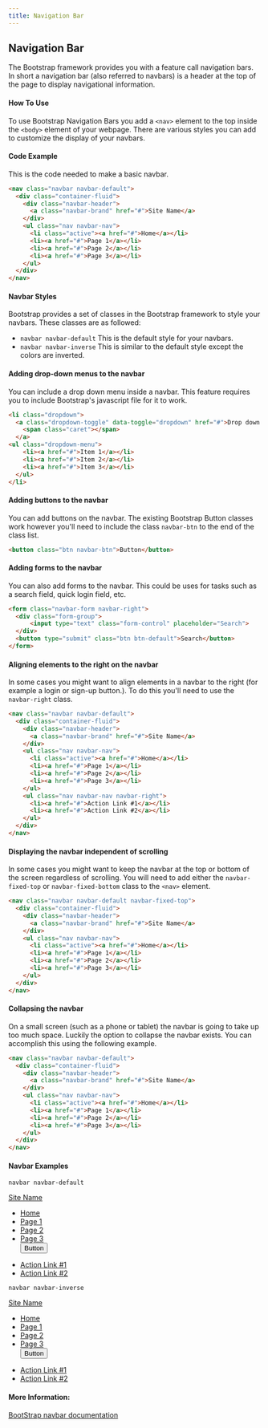 ```yaml
---
title: Navigation Bar
---
```

## Navigation Bar

The Bootstrap framework provides you with a feature call navigation bars. In short a navigation bar (also referred to navbars) is a header at the top of the page to display navigational information.

#### How To Use
To use Bootstrap Navigation Bars you add a `<nav>` element to the top inside the `<body>` element of your webpage. There are various styles you can add to customize the display of your navbars.

#### Code Example
This is the code needed to make a basic navbar.
```html
<nav class="navbar navbar-default">
  <div class="container-fluid">
    <div class="navbar-header">
      <a class="navbar-brand" href="#">Site Name</a>
    </div>
    <ul class="nav navbar-nav">
      <li class="active"><a href="#">Home</a></li>
      <li><a href="#">Page 1</a></li>
      <li><a href="#">Page 2</a></li>
      <li><a href="#">Page 3</a></li>
    </ul>
  </div>
</nav>
```

#### Navbar Styles
Bootstrap provides a set of classes in the Bootstrap framework to style your navbars. These classes are as followed:
* `navbar navbar-default` This is the default style for your navbars.
* `navbar navbar-inverse` This is similar to the default style except the colors are inverted.

#### Adding drop-down menus to the navbar
You can include a drop down menu inside a navbar. This feature requires you to include Bootstrap's javascript file for it to work.
```html
<li class="dropdown">
  <a class="dropdown-toggle" data-toggle="dropdown" href="#">Drop down
    <span class="caret"></span>
  </a>
<ul class="dropdown-menu">
    <li><a href="#">Item 1</a></li>
    <li><a href="#">Item 2</a></li>
    <li><a href="#">Item 3</a></li>
  </ul>
</li>
```

#### Adding buttons to the navbar
You can add buttons on the navbar. The existing Bootstrap Button classes work however you'll need to include the class `navbar-btn` to the end of the class list.
```html
<button class="btn navbar-btn">Button</button>
```

#### Adding forms to the navbar
You can also add forms to the navbar. This could be uses for tasks such as a search field, quick login field, etc.
```html
<form class="navbar-form navbar-right">
  <div class="form-group">
      <input type="text" class="form-control" placeholder="Search">
  </div>  
  <button type="submit" class="btn btn-default">Search</button>  
</form>
```

#### Aligning elements to the right on the navbar
In some cases you might want to align elements in a navbar to the right (for example a login or sign-up button.). To do this you'll need to use the `navbar-right` class.
```html
<nav class="navbar navbar-default">
  <div class="container-fluid">
    <div class="navbar-header">
      <a class="navbar-brand" href="#">Site Name</a>
    </div>
    <ul class="nav navbar-nav">
      <li class="active"><a href="#">Home</a></li>
      <li><a href="#">Page 1</a></li>
      <li><a href="#">Page 2</a></li>
      <li><a href="#">Page 3</a></li>
    </ul>
    <ul class="nav navbar-nav navbar-right">
      <li><a href="#">Action Link #1</a></li>
      <li><a href="#">Action Link #2</a></li>
    </ul>
  </div>
</nav>
```

#### Displaying the navbar independent of scrolling
In some cases you might want to keep the navbar at the top or bottom of the screen regardless of scrolling. You will need to add either the `navbar-fixed-top` or `navbar-fixed-bottom` class to the `<nav>` element.
```html
<nav class="navbar navbar-default navbar-fixed-top">
  <div class="container-fluid">
    <div class="navbar-header">
      <a class="navbar-brand" href="#">Site Name</a>
    </div>
    <ul class="nav navbar-nav">
      <li class="active"><a href="#">Home</a></li>
      <li><a href="#">Page 1</a></li>
      <li><a href="#">Page 2</a></li>
      <li><a href="#">Page 3</a></li>
    </ul>
  </div>
</nav>
```

#### Collapsing the navbar
On a small screen (such as a phone or tablet) the navbar is going to take up too much space. Luckily the option to collapse the navbar exists. You can accomplish this using the following example.
```html
<nav class="navbar navbar-default">
  <div class="container-fluid">
    <div class="navbar-header">
      <a class="navbar-brand" href="#">Site Name</a>
    </div>
    <ul class="nav navbar-nav">
      <li class="active"><a href="#">Home</a></li>
      <li><a href="#">Page 1</a></li>
      <li><a href="#">Page 2</a></li>
      <li><a href="#">Page 3</a></li>
    </ul>
  </div>
</nav>
```

#### Navbar Examples
<!-- A drop-down cannot be shown in the example unless we include Bootstrap's javascript file. -->
<!-- The id attributes are set in the example so clicking the links won't go to top of the page. -->
`navbar navbar-default`
<nav class="navbar navbar-default" id="navbar-default">
  <div class="container-fluid">
    <div class="navbar-header">
      <a class="navbar-brand" href="#navbar-default">Site Name</a>
    </div>
    <ul class="nav navbar-nav">
      <li class="active"><a href="#navbar-default">Home</a></li>
      <li><a href="#navbar-default">Page 1</a></li>
      <li><a href="#navbar-default">Page 2</a></li>
      <li><a href="#navbar-default">Page 3</a></li>
      <button class="btn navbar-btn">Button</button>
    </ul>
    <ul class="nav navbar-nav navbar-right">
      <li><a href="#navbar-default">Action Link #1</a></li>
      <li><a href="#navbar-default">Action Link #2</a></li>
    </ul>
  </div>
</nav>

`navbar navbar-inverse`
<nav class="navbar navbar-inverse" id="navbar-inverse">
  <div class="container-fluid">
    <div class="navbar-header">
      <a class="navbar-brand" href="#navbar-inverse">Site Name</a>
    </div>
    <ul class="nav navbar-nav">
      <li class="active"><a href="#navbar-inverse">Home</a></li>
      <li><a href="#navbar-inverse">Page 1</a></li>
      <li><a href="#navbar-inverse">Page 2</a></li>
      <li><a href="#navbar-inverse">Page 3</a></li>
      <button class="btn navbar-btn">Button</button>
    </ul>
    <ul class="nav navbar-nav navbar-right">
      <li><a href="#navbar-inverse">Action Link #1</a></li>
      <li><a href="#navbar-inverse">Action Link #2</a></li>
    </ul>
  </div>
</nav>

#### More Information:
[BootStrap navbar documentation](https://getbootstrap.com/docs/4.0/components/navbar/)
